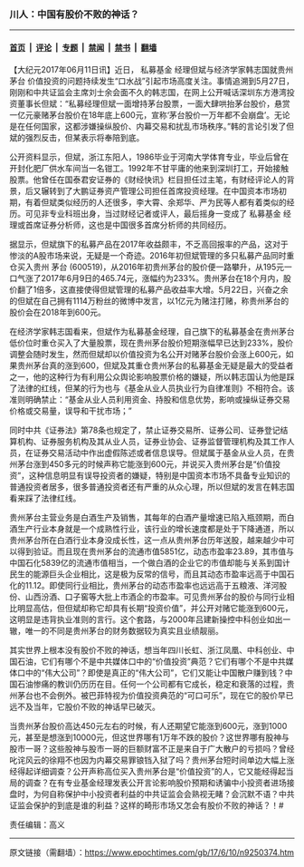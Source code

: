 ### 川人：中国有股价不败的神话？

---

#### [首页](../../../..?n9250374) &nbsp;|&nbsp; [评论](../../../../../epoch-comment?n9250374) &nbsp;|&nbsp; [专题](../../../../../epoch-special?n9250374) &nbsp;|&nbsp; [禁闻](../../../../../epoch-news?n9250374) &nbsp;|&nbsp; [禁书](../../../../../books?n9250374) &nbsp;|&nbsp; [翻墙](https://github.com/gfw-breaker/nogfw/blob/master/README.md?n9250374)


<div class="post_content" id="artbody" itemprop="articleBody">
 <!-- article content begin -->
 <p>
  【大纪元2017年06月11日讯】近日，
  <ok href="https://www.epochtimes.com/gb/tag/%E7%A7%81%E5%8B%9F%E5%9F%BA%E9%87%91.html">
   私募基金
  </ok>
  经理但斌与经济学家韩志国就贵州
  <ok href="https://www.epochtimes.com/gb/tag/%E8%8C%85%E5%8F%B0.html">
   茅台
  </ok>
  价值投资的问题持续发生“口水战”引起市场高度关注。事情追溯到5月27日，刚刚和中共证监会主席刘士余会面不久的韩志国，在网上公开喊话深圳东方港湾投资董事长但斌：“私募经理但斌一面增持茅台股票，一面大肆哄抬茅台股价，悬赏一亿元豪赌茅台股价在18年底上600元，宣称‘茅台股价一万年都不会崩盘’。无论是在任何国家，这都涉嫌操纵股价、内幕交易和扰乱市场秩序。”韩的言论引发了但斌的强烈反击，但某表示将奉陪到底。
 </p>
 <p>
  公开资料显示，但斌，浙江东阳人，1986毕业于河南大学体育专业，毕业后曾在开封化肥厂供水车间当一名钳工。1992年不甘平庸的他来到深圳打工，开始接触股票。他曾任在国泰君安证券的《财经快讯》栏目担任过主笔，有财经评论人的背景，后又辗转到了大鹏证券资产管理公司担任首席投资经理。在中国资本市场初期，有着但斌类似经历的人还很多，李大霄、余郑华、严为民等人都有着类似的经历。可见非专业科班出身，当过财经记者或评人，最后摇身一变成了
  <ok href="https://www.epochtimes.com/gb/tag/%E7%A7%81%E5%8B%9F%E5%9F%BA%E9%87%91.html">
   私募基金
  </ok>
  经理或首席证券分析师，这也是中国很多首席分析师的共同经历。
 </p>
 <p>
  据显示，但斌旗下的私募产品在2017年收益颇丰，不乏高回报率的产品，这对于惨淡的A股市场来说，无疑是一个奇迹。2016年初但斌管理的多只私募产品同时重仓买入贵州
  <ok href="https://www.epochtimes.com/gb/tag/%E8%8C%85%E5%8F%B0.html">
   茅台
  </ok>
  (600519)，从2016年初贵州茅台的股价便一路攀升，从195元一口气涨了2017年6月9日的465.74元，涨幅约为233%。贵州茅台在18个月内，股价翻了1倍多，这直接使得但斌管理的私募产品收益率大增。5月22日，兴奋之余的但斌在自己拥有1114万粉丝的微博中发言，以1亿元为赌注打赌，称贵州茅台的股价会在2018年到600元。
 </p>
 <p>
  在经济学家韩志国看来，但斌作为私募基金经理，自己旗下的私募基金在贵州茅台低价位时重仓买入了大量股票，现在贵州茅台股价短期涨幅早已达到233%，股价调整会随时发生，然而但斌却以价值投资为名公开对赌茅台股价会涨上600元，如果贵州茅台真的涨到600，但斌及其重仓贵州茅台的私募基金无疑是最大的受益者之一，他的这种行为有利用公众舆论影响股票价格的嫌疑，所以韩志国认为他是踩了法律的红线，但某的行为也与《基金从业人员执业行为自律准则》不相符合。该准则明确禁止：“基金从业人员利用资金、持股和信息优势，影响或操纵证券交易价格或交易量，误导和干扰市场；”
 </p>
 <p>
  同时中共《证券法》第78条也规定了，禁止证券交易所、证券公司、证券登记结算机构、证券服务机构及其从业人员，证券业协会、证券监督管理机构及其工作人员，在证券交易活动中作出虚假陈述或者信息误导。但斌属于基金从业人员，在贵州茅台涨到450多元的时候声称它能涨到600元，并说买入贵州茅台是“价值投资”，这种信息明显有误导投资者的嫌疑，特别是中国资本市场不具备专业知识的普通投资者居多，很多普通投资者还有严重的从众心理，所以但斌的发言在韩志国看来踩了法律红线。
 </p>
 <p>
  贵州茅台主营业务是白酒生产及销售，其每年的白酒产量增速已陷入瓶颈期，而白酒生产行业本身就是一个成熟性行业，该行业的增长速度都是处于下降通道，所以贵州茅台所在白酒行业本身没成长性，这一点从贵州茅台历年送股，越来越少中可以得到验证。而且现在贵州茅台的流通市值5851亿，动态市盈率23.89，其市值与中国石化5839亿的流通市值相当，一个做白酒的企业它的市值却能与关系到国计民生的能源巨头企业相比，这是极为反常的信号，而且其动态市盈率远高于中国石化的11.12。即使同行业相比，贵州茅台的动态市盈率也远远高于五粮液、洋河股份、山西汾酒、口子窖等大批上市酒企的市盈率。可见贵州茅台的股价与同行业相比明显高估，但但斌却称它却具有长期“投资价值”，并公开对赌它能涨到600元，这明显是违背执业准则的言行。这个套路，与2000年吕建新操控中科创业如出一辙，唯一的不同是贵州茅台的财务数据较为真实且业绩靓丽。
 </p>
 <p>
  其实世界上根本没有股价不败的神话，想当年四川长虹、浙江凤凰、中科创业、中国石油，它们有哪个不是中共媒体口中的“价值投资”典范？它们有哪个不是中共媒体口中的“伟大公司”？即使是真正的“伟大公司”，它们又能让中国散户赚到钱？中国石油惨痛的教训仍历历在目。任何一个公司都有它成长，稳定和衰落的过程，贵州茅台也不会例外。被巴菲特视为价值投资典范的“可口可乐”，现在它的股价早已远不及当年，它股价不败的神话早已破灭。
 </p>
 <p>
  当贵州茅台股价高达450元左右的时候，有人还期望它能涨到600元，涨到1000元，甚至是想涨到10000元，但这世界哪有1万年不跌的股价？这世界哪有股神与股市一哥？这些股神与股市一哥的巨额财富不正是来自于广大散户的亏损吗？曾经叱诧风云的徐翔不也因为内幕交易罪锒铛入狱了吗？贵州茅台短时间单边大幅上涨经得起详细调查？公开声称高位买入贵州茅台是“价值投资”的人，它又能经得起当局的调查？在有专业基金经理发表公开言论影响股价预期和诱骗中小投资者进场接盘时，为何自称保护中小投资者利益的中共证监会会熟视无睹？会沉默不语？中共证监会保护的到底是谁的利益？这样的畸形市场又怎会有股价不败的神话？！#
 </p>
 <p>
  责任编辑：高义
 </p>
 <!-- article content end -->
 <div id="below_article_ad">
 </div>
</div>


---

原文链接（需翻墙）：https://www.epochtimes.com/gb/17/6/10/n9250374.htm